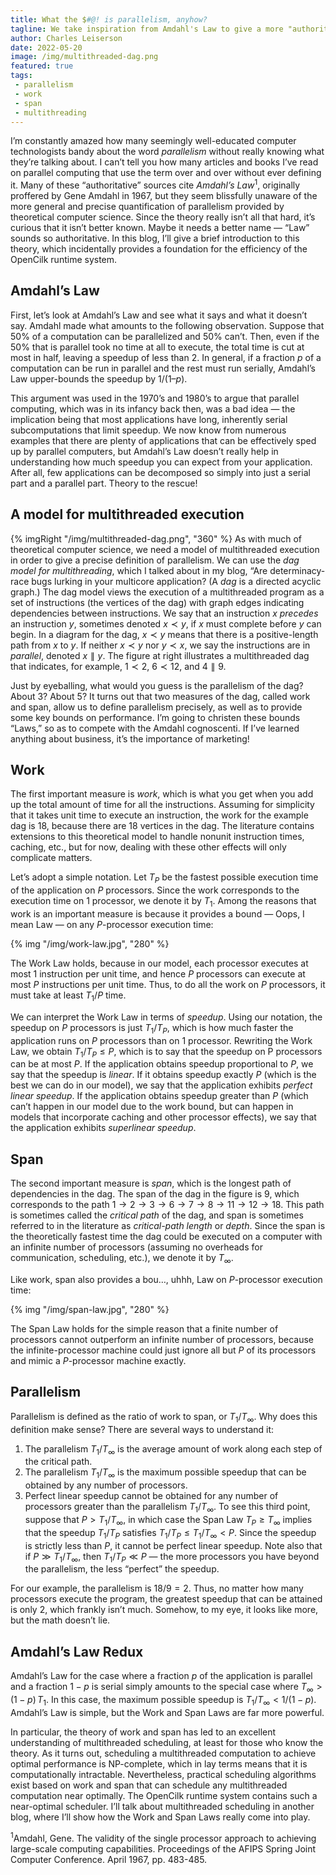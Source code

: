 ```yaml
---
title: What the $#@! is parallelism, anyhow?
tagline: We take inspiration from Amdahl's Law to give a more "authoritative" introduction to the basic concepts of multithreaded execution — work, span, and parallelism.
author: Charles Leiserson
date: 2022-05-20
image: /img/multithreaded-dag.png
featured: true
tags:
 - parallelism
 - work
 - span
 - multithreading
---
```


I’m constantly amazed how many seemingly well-educated computer technologists
bandy about the word _parallelism_ without really knowing what they’re talking
about. I can’t tell you how many articles and books I’ve read on parallel
computing that use the term over and over without ever defining it. Many of
these “authoritative” sources cite _Amdahl’s Law_<sup>1</sup>, originally
proffered by Gene Amdahl in 1967, but they seem blissfully unaware of the more
general and precise quantification of parallelism provided by theoretical
computer science. Since the theory really isn’t all that hard, it’s curious
that it isn’t better known. Maybe it needs a better name — “Law” sounds so
authoritative. In this blog, I’ll give a brief introduction to this theory,
which incidentally provides a foundation for the efficiency of the OpenCilk
runtime system.

## Amdahl’s Law

First, let’s look at Amdahl’s Law and see what it says and what it doesn’t
say. Amdahl made what amounts to the following observation. Suppose that $50\%$
of a computation can be parallelized and $50\%$ can’t. Then, even if the $50\%$
that is parallel took no time at all to execute, the total time is cut at most
in half, leaving a speedup of less than $2$. In general, if a fraction $p$ of a
computation can be run in parallel and the rest must run serially, Amdahl’s Law
upper-bounds the speedup by $1/(1–p)$.

This argument was used in the 1970’s and 1980’s to argue that parallel
computing, which was in its infancy back then, was a bad idea — the implication
being that most applications have long, inherently serial subcomputations that
limit speedup. We now know from numerous examples that there are plenty of
applications that can be effectively sped up by parallel computers, but
Amdahl’s Law doesn’t really help in understanding how much speedup you can
expect from your application. After all, few applications can be decomposed so
simply into just a serial part and a parallel part. Theory to the rescue!

## A model for multithreaded execution

{% imgRight "/img/multithreaded-dag.png", "360" %}
As with much of theoretical computer science, we need a model of multithreaded
execution in order to give a precise definition of parallelism. We can use the
_dag model for multithreading_, which I talked about in my blog, “Are
determinacy-race bugs lurking in your multicore application? (A _dag_ is a
directed acyclic graph.) 
The dag model views the execution of a multithreaded
program as a set of instructions (the vertices of the dag) with graph edges
indicating dependencies between instructions. We say that an instruction $x$
_precedes_ an instruction $y$, sometimes denoted $x ≺ y$, if $x$ must complete
before $y$ can begin. In a diagram for the dag, $x ≺ y$ means that there is a
positive-length path from $x$ to $y$. If neither $x ≺ y$ nor $y ≺ x$, we say
the instructions are in _parallel_, denoted $x ∥ y$. The figure at right
illustrates a multithreaded dag that indicates, for example, $1 ≺ 2$, $6 ≺ 12$, and $4 ∥ 9$.

Just by eyeballing, what would you guess is the parallelism of the dag? About
$3$? About $5$? It turns out that two measures of the dag, called work and
span, allow us to define parallelism precisely, as well as to provide some key
bounds on performance. I’m going to christen these bounds “Laws,” so as to
compete with the Amdahl cognoscenti. If I’ve learned anything about business,
it’s the importance of marketing!

## Work

The first important measure is _work_, which is what you get when you add up
the total amount of time for all the instructions. Assuming for simplicity that
it takes unit time to execute an instruction, the work for the example dag is
$18$, because there are 18 vertices in the dag. The literature contains
extensions to this theoretical model to handle nonunit instruction times,
caching, etc., but for now, dealing with these other effects will only
complicate matters.

Let’s adopt a simple notation. Let $T_P$ be the fastest possible execution time
of the application on $P$ processors. Since the work corresponds to the
execution time on $1$ processor, we denote it by $T_1$. Among the reasons that
work is an important measure is because it provides a bound — Oops, I mean Law
— on any $P$-processor execution time:

{% img "/img/work-law.jpg", "280" %}

The Work Law holds, because in our model, each processor executes at most $1$
instruction per unit time, and hence $P$ processors can execute at most $P$
instructions per unit time. Thus, to do all the work on $P$ processors, it must
take at least $T_1/P$ time.

We can interpret the Work Law in terms of _speedup_. Using our notation, the
speedup on $P$ processors is just $T_1/T_P$, which is how much faster the
application runs on $P$ processors than on $1$ processor. Rewriting the Work
Law, we obtain $T_1/T_P ≤ P$, which is to say that the speedup on P processors
can be at most $P$. If the application obtains speedup proportional to $P$, we
say that the speedup is _linear_. If it obtains speedup exactly $P$ (which is
the best we can do in our model), we say that the application exhibits _perfect
linear speedup_. If the application obtains speedup greater than $P$ (which
can’t happen in our model due to the work bound, but can happen in models that
incorporate caching and other processor effects), we say that the application
exhibits _superlinear speedup_.

## Span

The second important measure is _span_, which is the longest path of
dependencies in the dag. The span of the dag in the figure is $9$, which
corresponds to the path $1 → 2 → 3→ 6 → 7 → 8 → 11 → 12 → 18$. This path is
sometimes called the _critical path_ of the dag, and span is sometimes referred
to in the literature as _critical-path length_ or _depth_. Since the span is
the theoretically fastest time the dag could be executed on a computer with an
infinite number of processors (assuming no overheads for communication,
scheduling, etc.), we denote it by $T_∞$.

Like work, span also provides a bou…, uhhh, Law on $P$-processor execution
time:

{% img "/img/span-law.jpg", "280" %}

The Span Law holds for the simple reason that a finite number of processors
cannot outperform an infinite number of processors, because the
infinite-processor machine could just ignore all but $P$ of its processors and
mimic a $P$-processor machine exactly.

## Parallelism

Parallelism is defined as the ratio of work to span, or $T_1/T_∞$. Why does
this definition make sense? There are several ways to understand it:

1. The parallelism $T_1/T_∞$ is the average amount of work along each step of
    the critical path.
2. The parallelism $T_1/T_∞$ is the maximum possible speedup that can be
   obtained by any number of processors.
3. Perfect linear speedup cannot be obtained for any number of processors
   greater than the parallelism $T_1/T_∞$. To see this third point, suppose
   that $P> T_1/T_∞$, in which case the Span Law $T_P ≥ T_∞$ implies that the
   speedup $T_1/T_P$ satisfies $T_1/T_P ≤ T_1/T_∞ < P$. Since the speedup is
   strictly less than $P$, it cannot be perfect linear speedup. Note also that
   if $P ≫ T_1/T_∞$, then $T_1/T_P ≪ P$ — the more processors you have beyond
   the parallelism, the less “perfect” the speedup.

For our example, the parallelism is $18/9 = 2$. Thus, no matter how many
processors execute the program, the greatest speedup that can be attained is
only $2$, which frankly isn’t much. Somehow, to my eye, it looks like more, but
the math doesn’t lie.

## Amdahl’s Law Redux

Amdahl’s Law for the case where a fraction $p$ of the application is parallel
and a fraction $1-p$ is serial simply amounts to the special case where $T_∞ >
(1-p) \, T_1$. In this case, the maximum possible speedup is $T_1/T_∞ <
1/(1-p)$. Amdahl’s Law is simple, but the Work and Span Laws are far more
powerful.

In particular, the theory of work and span has led to an excellent
understanding of multithreaded scheduling, at least for those who know the
theory. As it turns out, scheduling a multithreaded computation to achieve
optimal performance is NP-complete, which in lay terms means that it is
computationally intractable. Nevertheless, practical scheduling algorithms
exist based on work and span that can schedule any multithreaded computation
near optimally. The OpenCilk runtime system contains such a near-optimal
scheduler. I’ll talk about multithreaded scheduling in another blog, where I’ll
show how the Work and Span Laws really come into play.

<sup>1</sup>Amdahl, Gene. The validity of the single processor approach to
achieving large-scale computing capabilities. Proceedings of the AFIPS Spring
Joint Computer Conference. April 1967, pp. 483-485.
